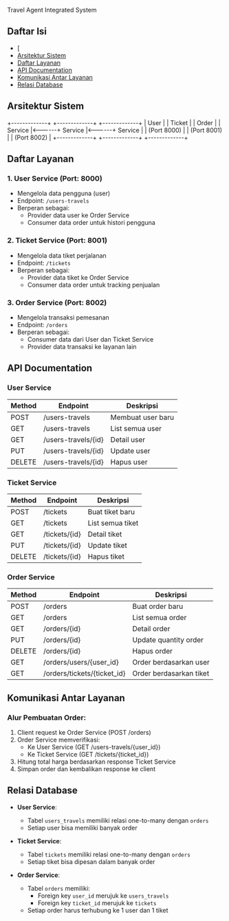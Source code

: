 Travel Agent Integrated System

## Daftar Isi
- [
- [Arsitektur Sistem](#arsitektur-sistem)
- [Daftar Layanan](#daftar-layanan)
- [API Documentation](#api-documentation)
- [Komunikasi Antar Layanan](#komunikasi-antar-layanan)
- [Relasi Database](#relasi-database)


## Arsitektur Sistem
+-------------+ +-------------+ +-------------+
| User | | Ticket | | Order |
| Service |<------+ Service |<------+ Service |
| (Port 8000) | | (Port 8001) | | (Port 8002) |
+-------------+ +-------------+ +-------------+


## Daftar Layanan

### 1. User Service (Port: 8000)
- Mengelola data pengguna (user)
- Endpoint: `/users-travels`
- Berperan sebagai:
  - Provider data user ke Order Service
  - Consumer data order untuk histori pengguna

### 2. Ticket Service (Port: 8001)
- Mengelola data tiket perjalanan
- Endpoint: `/tickets`
- Berperan sebagai:
  - Provider data tiket ke Order Service
  - Consumer data order untuk tracking penjualan

### 3. Order Service (Port: 8002)
- Mengelola transaksi pemesanan
- Endpoint: `/orders`
- Berperan sebagai:
  - Consumer data dari User dan Ticket Service
  - Provider data transaksi ke layanan lain

## API Documentation

### User Service
| Method | Endpoint            | Deskripsi                      |
|--------|---------------------|--------------------------------|
| POST   | /users-travels      | Membuat user baru              |
| GET    | /users-travels      | List semua user                |
| GET    | /users-travels/{id} | Detail user                   |
| PUT    | /users-travels/{id} | Update user                   |
| DELETE | /users-travels/{id} | Hapus user                    |

### Ticket Service
| Method | Endpoint      | Deskripsi                      |
|--------|---------------|--------------------------------|
| POST   | /tickets      | Buat tiket baru                |
| GET    | /tickets      | List semua tiket               |
| GET    | /tickets/{id} | Detail tiket                   |
| PUT    | /tickets/{id} | Update tiket                   |
| DELETE | /tickets/{id} | Hapus tiket                    |

### Order Service
| Method | Endpoint                | Deskripsi                      |
|--------|-------------------------|--------------------------------|
| POST   | /orders                 | Buat order baru                |
| GET    | /orders                 | List semua order               |
| GET    | /orders/{id}            | Detail order                   |
| PUT    | /orders/{id}            | Update quantity order          |
| DELETE | /orders/{id}            | Hapus order                    |
| GET    | /orders/users/{user_id} | Order berdasarkan user         |
| GET    | /orders/tickets/{ticket_id} | Order berdasarkan tiket    |

## Komunikasi Antar Layanan

### Alur Pembuatan Order:
1. Client request ke Order Service (POST /orders)
2. Order Service memverifikasi:
   - Ke User Service (GET /users-travels/{user_id})
   - Ke Ticket Service (GET /tickets/{ticket_id})
3. Hitung total harga berdasarkan response Ticket Service
4. Simpan order dan kembalikan response ke client

## Relasi Database

- **User Service**:
  - Tabel `users_travels` memiliki relasi one-to-many dengan `orders`
  - Setiap user bisa memiliki banyak order

- **Ticket Service**:
  - Tabel `tickets` memiliki relasi one-to-many dengan `orders`
  - Setiap tiket bisa dipesan dalam banyak order

- **Order Service**:
  - Tabel `orders` memiliki:
    - Foreign key `user_id` merujuk ke `users_travels`
    - Foreign key `ticket_id` merujuk ke `tickets`
  - Setiap order harus terhubung ke 1 user dan 1 tiket

